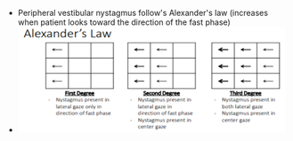 - Peripheral vestibular nystagmus follow's Alexander's law (increases when patient looks toward the direction of the fast phase)
- ![image.png](../assets/image_1639601026243_0.png)